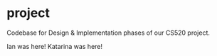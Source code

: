# project
Codebase for Design &amp; Implementation phases of our CS520 project.

Ian was here!
Katarina was here!
